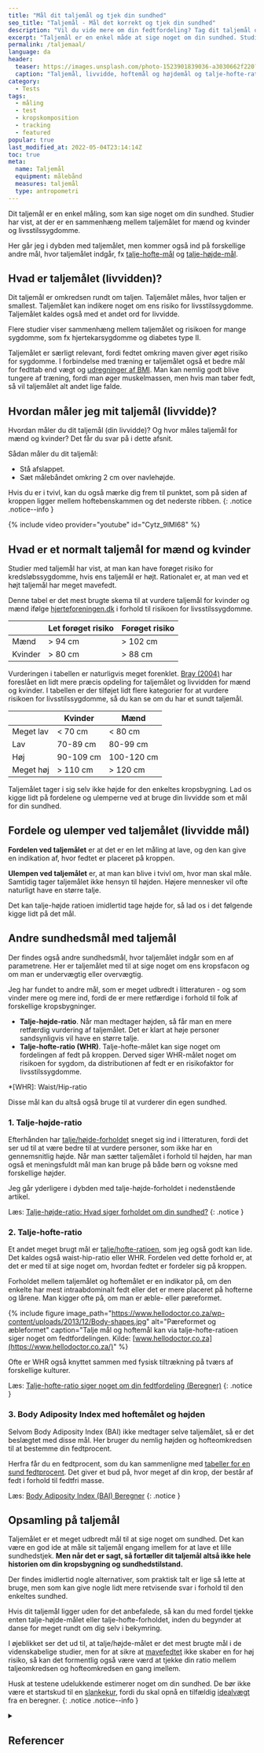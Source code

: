 ```yaml
---
title: "Mål dit taljemål og tjek din sundhed"
seo_title: "Taljemål - Mål det korrekt og tjek din sundhed"
description: "Vil du vide mere om din fedtfordeling? Tag dit taljemål og få et bud på risikoen for livsstilssygdomme for mænd og kvinder. Få alle detaljerne her."
excerpt: "Taljemål er en enkel måde at sige noget om din sundhed. Studier har vist, at der er en sammenhæng mellem taljemål for mænd og kvinder og risiko for livsstilssygdomme. Jeg har researchet lidt på hvilke forskellige taljemål, der findes."
permalink: /taljemaal/
language: da
header:
  teaser: https://images.unsplash.com/photo-1523901839036-a3030662f220?ixlib=rb-1.2.1&ixid=MnwxMjA3fDB8MHxwaG90by1wYWdlfHx8fGVufDB8fHx8&auto=format&fit=crop&h=300&w=400&q=10
  caption: "Taljemål, livvidde, hoftemål og højdemål og talje-hofte-ratioen."
category:
  - Tests
tags:
  - måling
  - test
  - kropskomposition
  - tracking
  - featured
popular: true
last_modified_at: 2022-05-04T23:14:14Z
toc: true
meta:
  name: Taljemål
  equipment: målebånd
  measures: taljemål
  type: antropometri
---
```


Dit taljemål er en enkel måling, som kan sige noget om din sundhed. Studier har vist, at der er en sammenhæng mellem taljemålet for mænd og kvinder og livsstilssygdomme.

Her går jeg i dybden med taljemålet, men kommer også ind på forskellige andre mål, hvor taljemålet indgår, fx [talje-hofte-mål](/talje-hofte-ratio/) og [talje-højde-mål](/talje-hoejde-beregner/).

## Hvad er taljemålet (livvidden)?

Dit taljemål er omkredsen rundt om taljen. Taljemålet måles, hvor taljen er smallest. Taljemålet kan indikere noget om ens risiko for livsstilssygdomme. Taljemålet kaldes også med et andet ord for livvidde.

Flere studier viser sammenhæng mellem taljemålet og risikoen for mange sygdomme, som fx hjertekarsygdomme og diabetes type II.

Taljemålet er særligt relevant, fordi fedtet omkring maven giver øget risiko for sygdomme. I forbindelse med træning er taljemålet også et bedre mål for fedttab end vægt og [udregninger af BMI](/bmi-beregner/). Man kan nemlig godt blive tungere af træning, fordi man øger muskelmassen, men hvis man taber fedt, så vil taljemålet alt andet lige falde.

## Hvordan måler jeg mit taljemål (livvidde)?

Hvordan måler du dit taljemål (din livvidde)? Og hvor måles taljemål for mænd og kvinder? Det får du svar på i dette afsnit.

Sådan måler du dit taljemål:

- Stå afslappet.
- Sæt målebåndet omkring 2 cm over navlehøjde.

Hvis du er i tvivl, kan du også mærke dig frem til punktet, som på siden af kroppen ligger mellem hoftebenskammen og det nederste ribben.
{: .notice .notice--info }

{% include video provider="youtube" id="Cytz_9lMl68" %}

## Hvad er et normalt taljemål for mænd og kvinder

Studier med taljemål har vist, at man kan have forøget risiko for kredsløbssygdomme, hvis ens taljemål er højt. Rationalet er, at man ved et højt taljemål har meget mavefedt.

Denne tabel er det mest brugte skema til at vurdere taljemål for kvinder og mænd ifølge [hjerteforeningen.dk](https://hjerteforeningen.dk/2013/05/fedt-paa-maven-er-ufedt/) i forhold til risikoen for livsstilssygdomme.

|         | Let forøget risiko | Forøget risiko |
|---------|--------------------|----------------|
| Mænd    | > 94 cm            | > 102 cm       |
| Kvinder | > 80 cm            | > 88 cm        |

Vurderingen i tabellen er naturligvis meget forenklet. [Bray (2004)](https://academic.oup.com/ajcn/article/79/3/347/4690117) har foreslået en lidt mere præcis opdeling for taljemålet og livvidden for mænd og kvinder. I tabellen er der tilføjet lidt flere kategorier for at vurdere risikoen for livsstilssygdomme, så du kan se om du har et sundt taljemål.

|           | Kvinder   | Mænd        |
|-----------|-----------|-------------|
| Meget lav | < 70 cm   | < 80 cm     |
| Lav       | 70-89 cm  | 80-99 cm    |
| Høj       | 90-109 cm | 100-120 cm  |
| Meget høj | > 110 cm  | > 120 cm    |

Taljemålet tager i sig selv ikke højde for den enkeltes kropsbygning. Lad os kigge lidt på fordelene og ulemperne ved at bruge din livvidde som et mål for din sundhed.

## Fordele og ulemper ved taljemålet (livvidde mål)

**Fordelen ved taljemålet** er at det er en let måling at lave, og den kan give en indikation af, hvor fedtet er placeret på kroppen.

**Ulempen ved taljemålet** er, at man kan blive i tvivl om, hvor man skal måle. Samtidig tager taljemålet ikke hensyn til højden. Højere mennesker vil ofte naturligt have en større talje.

Det kan talje-højde ratioen imidlertid tage højde for, så lad os i det følgende kigge lidt på det mål.

## Andre sundhedsmål med taljemål

Der findes også andre sundhedsmål, hvor taljemålet indgår som en af parametrene. Her er taljemålet med til at sige noget om ens kropsfacon og om man er undervægtig eller overvægtig.

Jeg har fundet to andre mål, som er meget udbredt i litteraturen - og som vinder mere og mere ind, fordi de er mere retfærdige i forhold til folk af forskellige kropsbygninger.

- **Talje-højde-ratio**. Når man medtager højden, så får man en mere retfærdig vurdering af taljemålet. Det er klart at høje personer sandsynligvis vil have en større talje.
- **Talje-hofte-ratio (WHR)**. Talje-hofte-målet kan sige noget om fordelingen af fedt på kroppen. Derved siger WHR-målet noget om risikoen for sygdom, da distributionen af fedt er en risikofaktor for livsstilssygdomme.

*[WHR]: Waist/Hip-ratio

Disse mål kan du altså også bruge til at vurderer din egen sundhed.

### 1. Talje-højde-ratio

Efterhånden har [talje/højde-forholdet](/talje-hoejde-beregner/) sneget sig ind i litteraturen, fordi det ser ud til at være bedre til at vurdere personer, som ikke har en gennemsnitlig højde. Når man sætter taljemålet i forhold til højden, har man også et meningsfuldt mål man kan bruge på både børn og voksne med forskellige højder.

Jeg går yderligere i dybden med talje-højde-forholdet i nedenstående artikel.

Læs: [Talje-højde-ratio: Hvad siger forholdet om din sundhed?](/talje-hoejde-beregner/)
{: .notice }

### 2. Talje-hofte-ratio

Et andet meget brugt mål er [talje/hofte-ratioen](/talje-hofte-ratio/), som jeg også godt kan lide. Det kaldes også waist-hip-ratio eller WHR. Fordelen ved dette forhold er, at det er med til at sige noget om, hvordan fedtet er fordeler sig på kroppen.

Forholdet mellem taljemålet og hoftemålet er en indikator på, om den enkelte har mest intraabdominalt fedt eller det er mere placeret på hofterne og lårene. Man kigger ofte på, om man er æble- eller pæreformet.

{% include figure image_path="https://www.hellodoctor.co.za/wp-content/uploads/2013/12/Body-shapes.jpg" alt="Pæreformet og æbleformet" caption="Talje mål og hoftemål kan via talje-hofte-ratioen siger noget om fedtfordelingen. Kilde: [www.hellodoctor.co.za](https://www.hellodoctor.co.za/)" %}

Ofte er WHR også knyttet sammen med fysisk tiltrækning på tværs af forskellige kulturer.

Læs: [Talje-hofte-ratio siger noget om din fedtfordeling (Beregner)](/talje-hofte-ratio/)
{: .notice }

### 3. Body Adiposity Index med hoftemålet og højden

Selvom Body Adiposity Index (BAI) ikke medtager selve taljemålet, så er det beslægtet med disse mål. Her bruger du nemlig højden og hofteomkredsen til at bestemme din fedtprocent.

Herfra får du en fedtprocent, som du kan sammenligne med [tabeller for en sund fedtprocent](/fedtprocent-normer/). Det giver et bud på, hvor meget af din krop, der består af fedt i forhold til fedtfri masse.

Læs: [Body Adiposity Index (BAI) Beregner](/bai-body-adiposity-index/)
{: .notice }

## Opsamling på taljemål

Taljemålet er et meget udbredt mål til at sige noget om sundhed. Det kan være en god ide at måle sit taljemål engang imellem for at lave et lille sundhedstjek. **Men når det er sagt, så fortæller dit taljemål altså ikke hele historien om din kropsbygning og sundhedstilstand.**

Der findes imidlertid nogle alternativer, som praktisk talt er lige så lette at bruge, men som kan give nogle lidt mere retvisende svar i forhold til den enkeltes sundhed.

Hvis dit taljemål ligger uden for det anbefalede, så kan du med fordel tjekke enten talje-højde-målet eller talje-hofte-forholdet, inden du begynder at danse for meget rundt om dig selv i bekymring.

I øjeblikket ser det ud til, at talje/højde-målet er det mest brugte mål i de videnskabelige studier, men for at sikre at [mavefedtet](/tab-fedt-paa-maven/) ikke skaber en for høj risiko, så kan det formentlig også være værd at tjekke din ratio mellem taljeomkredsen og hofteomkredsen en gang imellem.

Husk at testene udelukkende estimerer noget om din sundhed. De bør ikke være et startskud til en [slankekur](/slankekur/), fordi du skal opnå en tilfældig [idealvægt](/idealvaegt/) fra en beregner.
{: .notice .notice--info }

<details markdown="1" class="references">
  <summary><h2 id="references">Referencer</h2></summary>

- Han, T. S., E. M. van Leer, J. C. Seidell, og M. E. Lean. 1995. “Waist Circumference Action Levels in the Identification of Cardiovascular Risk Factors: Prevalence Study in a Random Sample.” BMJ: British Medical Journal 311 (7017): 1401. <https://doi.org/10.1136/bmj.311.7017.1401>.
- Han, T. S., E. M. van Leer, J. C. Seidell, og M. E. Lean. 1996. “Waist Circumference as a Screening Tool for Cardiovascular Risk Factors: Evaluation of Receiver Operating Characteristics (ROC)”. Obesity Research 4 (6): 533–47. <https://doi.org/10.1002/j.1550-8528.1996.tb00267.x>.
- Dobbelsteyn, C. J., M. R. Joffres, D. R. MacLean, og G. Flowerdew. 2001. “A Comparative Evaluation of Waist Circumference, Waist-to-Hip Ratio and Body Mass Index as Indicators of Cardiovascular Risk Factors. The Canadian Heart Health Surveys”. International Journal of Obesity and Related Metabolic Disorders: Journal of the International Association for the Study of Obesity 25 (5): 652–61. <https://doi.org/10.1038/sj.ijo.0801582>.
- Janssen, Ian, Peter T. Katzmarzyk, og Robert Ross. 2004. “Waist Circumference and Not Body Mass Index Explains Obesity-Related Health Risk”. The American Journal of Clinical Nutrition 79 (3): 379–84. <https://doi.org/10.1093/ajcn/79.3.379>.
- Bray, George A. 2004. “Don’t Throw the Baby out with the Bath Water”. The American Journal of Clinical Nutrition 79 (3): 347–49. <https://doi.org/10.1093/ajcn/79.3.347>.
</details>
